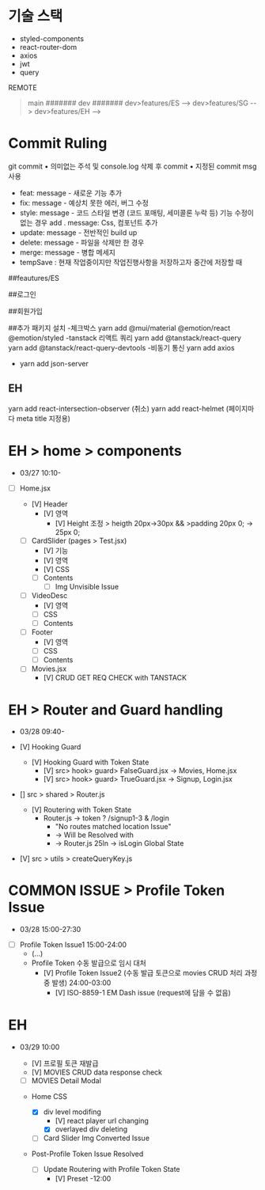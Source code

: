 # 기술 스택

- styled-components
- react-router-dom
- axios
- jwt
- query

REMOTE

> main
> #######
> dev
> #######
> dev>features/ES -->
> dev>features/SG -->
> dev>features/EH -->

# Commit Ruling

git commit
• 의미없는 주석 및 console.log 삭제 후 commit
• 지정된 commit msg 사용

- feat: message - 새로운 기능 추가
- fix: message - 예상치 못한 에러, 버그 수정
- style: message - 코드 스타일 변경 (코드 포매팅, 세미콜론 누락 등) 기능 수정이 없는 경우 add . message: Css, 컴포넌트 추가
- update: message - 전반적인 build up
- delete: message - 파일을 삭제만 한 경우
- merge: message - 병합 메세지
- tempSave : 현재 작업중이지만 작업진행사항을 저장하고자 중간에 저장할 때

##feautures/ES

##로그인

##회원가입

##추가 패키지 설치 -체크박스
yarn add @mui/material @emotion/react @emotion/styled
-tanstack
리액트 쿼리
yarn add @tanstack/react-query
yarn add @tanstack/react-query-devtools -비동기 통신
yarn add axios

- yarn add json-server

## EH

yarn add react-intersection-observer (취소)
yarn add react-helmet (페이지마다 meta title 지정용)

# EH > home > components

- 03/27 10:10-

- [ ] Home.jsx

  - [V] Header
    - [V] 영역
      - [V] Height 조정 > heigth 20px->30px && >padding 20px 0; -> 25px 0;
  - [ ] CardSlider (pages > Test.jsx)
    - [V] 기능
    - [V] 영역
    - [V] CSS
    - [ ] Contents
      - [ ] Img Unvisible Issue
  - [ ] VideoDesc
    - [V] 영역
    - [ ] CSS
    - [ ] Contents
  - [ ] Footer
    - [V] 영역
    - [ ] CSS
    - [ ] Contents
  - [ ] Movies.jsx
    - [V] CRUD GET REQ CHECK with TANSTACK

# EH > Router and Guard handling

- 03/28 09:40-

- [V] Hooking Guard

  - [V] Hooking Guard with Token State
    - [V] src> hook> guard> FalseGuard.jsx -> Movies, Home.jsx
    - [V] src> hook> guard> TrueGuard.jsx -> Signup, Login.jsx

- [] src > shared > Router.js

  - [V] Routering with Token State
    - Router.js -> token ? /signup1-3 & /login
      - "No routes matched location Issue"
      - -> Will be Resolved with
      - -> Router.js 25ln -> isLogin Global State

- [V] src > utils > createQueryKey.js

# COMMON ISSUE > Profile Token Issue

- 03/28 15:00-27:30

- [ ] Profile Token Issue1 15:00-24:00
  - (...)
  - Profile Token 수동 발급으로 임시 대처
    - [V] Profile Token Issue2 (수동 발급 토큰으로 movies CRUD 처리 과정 중 발생) 24:00-03:00
      - [V] ISO-8859-1 EM Dash issue (request에 담을 수 없음)

# EH

- 03/29 10:00

  - [V] 프로필 토큰 재발급
  - [V] MOVIES CRUD data response check

  - [ ] MOVIES Detail Modal

  - Home CSS

    - [x] div level modifing
      - [V] react player url changing
      - [x] overlayed div deleting
    - [ ] Card Slider Img Converted Issue

  - Post-Profile Token Issue Resolved
    - [ ] Update Routering with Profile Token State
      - [V] Preset -12:00
